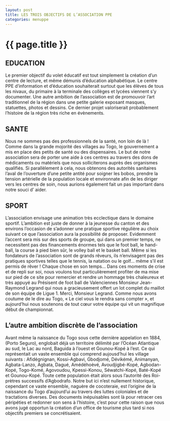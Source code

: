 ```yaml
---
layout: post
title: LES TROIS OBJECTIFS DE L’ASSOCIATION PPE
categories: menuppe
---
```


{{ page.title }}
================

EDUCATION
---------

Le  premier objectif du volet éducatif est tout simplement la création d’un centre de lecture, et même démunis d’éducation alphabétique. Le centre PPE d’information et d’éducation souhaiterait surtout que les élèves de tous les nivaux, du primaire à la terminale des collèges et lycées viennent s’y documenter. Une autre ambition de l’association est de promouvoir l’art traditionnel de la région dans une petite galerie exposant masques, statuettes, photos et dessins. Ce dernier projet valoriserait probablement l’histoire de la région très riche en évènements.


SANTE
-----

Nous ne sommes pas des professionnels de la santé, non loin de là !
Comme dans la grande mojorité des villages au Togo, le gouvernement a mis en place des petits de santé ou des dispensaires. Le but de notre association sera de porter une aide à ces centres au travers des dons de médicaments ou matériels que nous solliciterons auprès des organismes qualifiés. Si parallèlement à cela,  nous obtenons des autorités sanitaires l’aval de l’ouverture d’une petite antité pour soigner les bobos, prendre la tension artérielle de la population locale et environnate afin de les diriger vers les centres de soin, nous aurions également fait un pas important dans notre souci d’ aider.

SPORT
-----

L’association envisage  une animation très ecclectique dans le domaine sportif. L’ambition est juste de donner à la jeunesse du canton et des environs l’occasion de s’adonner une pratique sportive régulière au choix suivant ce que l’association aura la possibilité de proposer. Evidemment l’accent sera mis  sur des sports de groupe, qui dans un premier temps, ne necessitent pas des financements énormes tels que le foot ball, le hand-ball, la course à pied bien sûr, le volley ball et le basket ball. Même si les fondateurs de l’association sont de grands rêveurs, ils n’envisagent pas des pratiques sportives telles que le tennis, la natation ou le golf… même s’il est permis de rêver ! Chaque chose en son temps…
Dans ces moments de crise et de repli sur soi, nous voulons tout particulièrement profiter de ma mise sur pied de ce site pour remercier et rendre un hommage très chaleureux et très appuyé  au Présisent de foot ball de Valenciennes Monsieur Jean-Raymond Legrand qui nous a gracieusement offert un lot complet du maillot de son équipe de Ligue 1. Merci, Monsieur Legrand. Comme nous avons coutume de le dire au Togo, « Le ciel vous le rendra sans compter », et aujourd’hui nous soutenons de tout cœur votre équipe qui vit un magnifique début de championnat.

L’autre ambition discrète de l’association
------------------------------------------
Avant même la naissance du Togo sous cette dernière appelation en 1884, (Porto Seguro), englobait déjà un territoire délimité par l’Océan Atlantique au sud, le Lac au nord, Baguida à l’ouest et Gounou-Kopé à l’est. Ce qui représentait un vaste ensemble qui comprend aujousd’hui les village suivants : Afidégnignan, Kossi-Agbavi, Gbodjomé, Dévikémé, Animanyan, Agbata-Lanzo, Agbata, Dagué, Amédéhoèvé, Avoudjigbé-Kopé, Agbodan-Kopé, Togo-Komé, Agovoudou, Kpessi-Konou, Séwatchi-Kopé, Baté-Kopé et Gounou-Kopé. Toute cette population était alors sous l’autorité des Roi-prètres successifs  d’Agbodrafo.
Notre but ici n’est nullement historique, cependant ce vaste ensemble, naguère de cocoteraie, est l’origine de la naissance du Togo d’aujourd’ui au travers des luttes coloniales et de tractations diverses. Des documents inépuisables sont là pour retracer ces péripéties et redonner son sens à l’histoire, c’est pour cette raison que nous avons jugé opportun la création d’un office de tourisme plus tard si nos objectifs premiers se concrétisaient.
